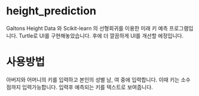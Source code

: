 # height_prediction
Galtons Height Data 와 Scikit-learn 의 선형회귀를 이용한 미래 키 예측 프로그램입니다.
Turtle로 UI를 구현해놓았습니다.
후에 더 깔끔하게 UI를 개선할 에정입니다.

# 사용방법
아버지와 어머니의 키를 입력하고 본인의 성별 남, 여 중에 입력합니다.
이때 키는 소수점까지 입력가능합니다.
입력후 예측되는 키를 텍스트로 보여줍니다.
